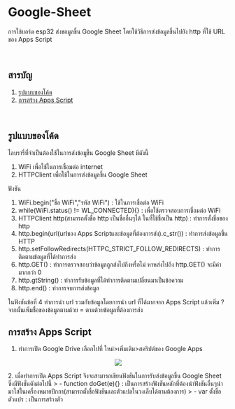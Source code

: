 # Google-Sheet
การใช้บอร์ด esp32 ส่งขอมูลขึ้น Google Sheet โดยใช้วิธีการส่งข้อมูลขึ้นไปยัง http ที่ใช้ URL ของ Apps Script

<br/>

## <a name="content"></a> สารบัญ
1. [รูปแบบของโค้ด](#code)
2. [การสร้าง Apps Script](#Apps)
<br/>

## <a name="code"></a> รูปแบบของโค้ด
ไลบรารี่ที่จำเป็นต้องใช้ในการส่งข้อมูขึ้น Google Sheet มีดังนี้
1. WiFi เพื่อใช้ในการเชื่อมต่อ internet
2. HTTPClient เพื่อใช้ในการส่งข้อมูลขึ้น Google Sheet

ฟังชัน
1. WiFi.begin("ชื่อ WiFi","รหัส WiFi") : ใช้ในการเชื่อต่อ WiFi
2. while(WiFi.status() != WL_CONNECTED){} : เพื่อใช้ตรวจสอบการเชื่อมต่อ WiFi
3. HTTPClient http(สามารถตั้งชื่อ http เป็นชื่ออื่นๆได้ ในที่ใช้ชื่อเป็น http) : ทำการตั้งชื่อของ http
4. http.begin(url(urlของ Apps Scriptและข้อมูลที่ต้องการส่ง).c_str()) : ทำการส่งข้อมูลขึ้น HTTP
5. http.setFollowRedirects(HTTPC_STRICT_FOLLOW_REDIRECTS) : ทำการติดตามข้อมูลที่ได้ทำการส่ง
6. http.GET() : ทำการตรวจสอบว่าข้อมูลถูกส่งไปถึงหรื่อไม่ หาหส่งไปถึง http.GET() จะมีค่ามากกว่า 0
7. http.gtString() : ทำการรับข้อมูลที่ได้ทำการติดตามเปลี่ยนมาเป็นข้อความ
8. http.end() : ทำการจบการส่งข้อมูล

ในฟังชันข้อที่ 4 ทำการนำ url รวมกับข้อมูลโดยการนำ url ที่ได้มากจาก Apps Script แล้วเพิ่ม ? จากนั้นเพิ่มชื่อของข้อมูลตามด้วย = ตามด้วยข้อมูลที่ต้องการส่ง
<br/>

## <a name="Apps"></a> การสร้าง Apps Script
1. ทำการเปิด Google Drive เลือกไปที่ ใหม่>เพิ่มเติม>สคริปต์ของ Google Apps
<p align="center">
<img src=https://github.com/user-attachments/assets/f10a5365-44a3-4977-b58d-9c6f0af26329>
</p> 
2. เมื่อทำการเปิด Apps Script จึงจะสามารถเขียนฟังชันในการรับส่งข้อมูลขึ้น Google Sheet ซึ่งมีฟังชั่นดังต่อไปนี้
> - function doGet(e){} : เป็นการสร้างฟังชันหลักที่ต้องนำฟังชันอื่นๆนำมาใส่ในเครื่องหมายปีกกา(สามารถตั้งชื่อฟังชันและตัวแปลในวงเล็บได้ตามต้องการ)
> - var ตั้งชื่อตัวแปร : เป็นการสร้างตัว
<br/>
